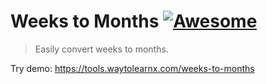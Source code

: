 # Weeks to Months [![Awesome](https://cdn.rawgit.com/sindresorhus/awesome/d7305f38d29fed78fa85652e3a63e154dd8e8829/media/badge.svg)](https://github.com/sindresorhus/awesome)

>Easily convert weeks to months.

Try demo: https://tools.waytolearnx.com/weeks-to-months
